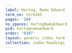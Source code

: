 ```yaml
---
label: Hartog, Numa Edward
term_no: term185
pages: '184'
no_spaces: HartogNumaEdward
pid: hartognumaedward
order: '0387'
layout: generic_index_term
collection: index-headings
---
```

